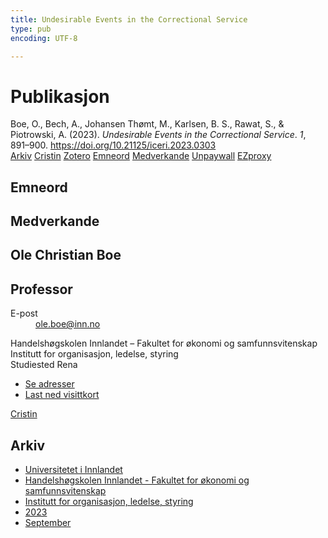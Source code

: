 ```yaml
---
title: Undesirable Events in the Correctional Service
type: pub
encoding: UTF-8

---
```

<h1>Publikasjon</h1>
<article id="csl-bib-container-8ZKPWLJY" class="csl-bib-container">
  <div class="csl-bib-body"> <div class="csl-entry">Boe, O., Bech, A., Johansen Thømt, M., Karlsen, B. S., Rawat, S., &#38; Piotrowski, A. (2023). <i>Undesirable Events in the Correctional Service</i>. <i>1</i>, 891–900. <a href="https://doi.org/10.21125/iceri.2023.0303">https://doi.org/10.21125/iceri.2023.0303</a></div> </div>
  <div class="csl-bib-buttons">
    <a href="#taxonomy-article-8ZKPWLJY" alt="archive" class="csl-bib-button">Arkiv</a>
    <a href="https://app.cristin.no/results/show.jsf?id=2178877" alt="Cristin" class="csl-bib-button">Cristin</a>
    <a href="http://zotero.org/groups/5881554/items/8ZKPWLJY" alt="Zotero" class="csl-bib-button">Zotero</a>
    <a href="#keywords-article-8ZKPWLJY" alt="keywords" class="csl-bib-button">Emneord</a>
    <a href="#contributors-article-8ZKPWLJY" alt="contributors" class="csl-bib-button">Medverkande</a>
    <a href="https://doi.org/10.21125/iceri.2023.0303" alt="Unpaywall" class="csl-bib-button">Unpaywall</a>
    <a href="https://doi.org/10.21125/iceri.2023.0303" alt="EZproxy" class="csl-bib-button">EZproxy</a>
  </div>
  <div id="csl-bib-meta-container-8ZKPWLJY"></div>
</article>
<div id="csl-bib-meta-8ZKPWLJY" class="csl-bib-meta">
  <article id="keywords-article-8ZKPWLJY" class="keywords-article">
    <h1>Emneord</h1>
    
  </article>
  <article id="contributors-article-8ZKPWLJY" class="contributors-article">
    <h1>Medverkande</h1>
    <div class="personas"> <div class="vrtx-hinn-person-card"> <div class="photo"> <i class="lar la-user-circle missing-person"></i> </div> <div class="info"> <hgroup><h1>Ole Christian Boe</h1> <h2>Professor</h2> </hgroup><dl> <dt>E-post</dt> <dd> <a href="mailto:ole.boe@inn.no">ole.boe@inn.no</a> </dd> </dl> <p> Handelshøgskolen Innlandet – Fakultet for økonomi og samfunnsvitenskap<br> Institutt for organisasjon, ledelse, styring<br> Studiested Rena </p> <ul class="vrtx-hinn-links"> <li><a href="https://www.inn.no/finn-en-ansatt/ole-boe.html#vrtx-hinn-addresses">Se adresser</a></li> <li><a href="https://www.inn.no/finn-en-ansatt/ole-boe.html?vrtx=vcf">Last ned visittkort</a></li> </ul> </div> </div> <a href="https://app.cristin.no/persons/show.jsf?id=603087" alt="Cristin URL" class="personas-cristin">Cristin</a> </div>
  </article>
  <article id="taxonomy-article-8ZKPWLJY" class="taxonomy-article">
    <h1>Arkiv</h1>
    <ul>
      <li><a href="{{< params subfolder >}}nn/archive/?key=3DCRN523">Universitetet i Innlandet</a></li>
      <li><a href="{{< params subfolder >}}nn/archive/?key=DU8Q9LN9">Handelshøgskolen Innlandet - Fakultet for økonomi og samfunnsvitenskap</a></li>
      <li><a href="{{< params subfolder >}}nn/archive/?key=4LUWR3ZM">Institutt for organisasjon, ledelse, styring</a></li>
      <li><a href="{{< params subfolder >}}nn/archive/?key=THVQJFRI">2023</a></li>
      <li><a href="{{< params subfolder >}}nn/archive/?key=IEASGXD2">September</a></li>
    </ul>
  </article>
</div>
